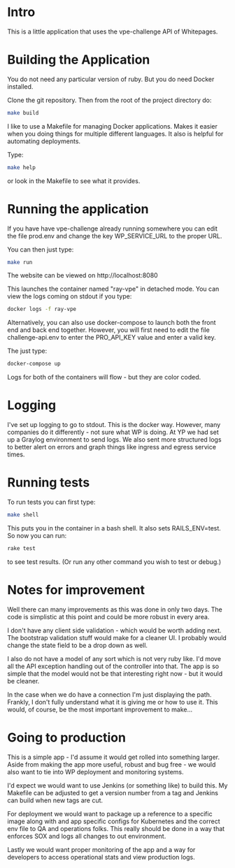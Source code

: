 # Intro

This is a little application that uses the vpe-challenge API of Whitepages.

# Building the Application

You do not need any particular version of ruby.  But you do need Docker installed.

Clone the git repository.  Then from the root of the project directory do:
```bash
make build
```

I like to use a Makefile for managing Docker applications.  Makes it easier when
you doing things for multiple different languages.  It also is helpful for 
automating deployments.

Type:
```bash
make help
```
or look in the Makefile to see what it provides.

# Running the application

If you have have vpe-challenge already running somewhere you can edit the file
prod.env and change the key WP_SERVICE_URL to the proper URL.

You can then just type:
```bash
make run
```
The website can be viewed on http://localhost:8080

This launches the container named "ray-vpe" in detached mode.
You can view the logs coming on stdout if you type:
```bash
docker logs -f ray-vpe
```

Alternatively, you can also use docker-compose to launch both the front end
and back end together.  However, you will first need to edit the file
challenge-api.env to enter the PRO_API_KEY value and enter a valid key.

The just type:
```bash
docker-compose up
```
Logs for both of the containers will flow - but they are color coded.

# Logging

I've set up logging to go to stdout.  This is the docker way.  However,
many companies do it differently - not sure what WP is doing.  At YP we
had set up a Graylog environment to send logs.  We also sent more structured
logs to better alert on errors and graph things like ingress and egress service times.

# Running tests

To run tests you can first type:
```bash
make shell
```

This puts you in the container in a bash shell.  It also sets RAILS_ENV=test.
So now you can run:
```bash
rake test
```
to see test results.  (Or run any other command you wish to test or debug.)

# Notes for improvement

Well there can many improvements as this was done in only two days.
The code is simplistic at this point and could be more robust in every area.

I don't have any client side validation - which would be worth adding next.
The bootstrap validation stuff would make for a cleaner UI.  I probably 
would change the state field to be a drop down as well.

I also do not have a model of any sort which is not very ruby like.  I'd move
all the API exception handling out of the controller into that.  The app is
so simple that the model would not be that interesting right now - but it 
would be cleaner.

In the case when we do have a connection I'm just displaying the path.  Frankly,
I don't fully understand what it is giving me or how to use it.  This would,
of course, be the most important improvement to make...

# Going to production

This is a simple app - I'd assume it would get rolled into something larger.
Aside from making the app more useful, robust and bug free - we would also
want to tie into WP deployment and monitoring systems.

I'd expect we would want to use Jenkins (or something like) to build this.
My Makefile can be adjusted to get a version number from a tag and Jenkins
can build when new tags are cut.

For deployment we would want to package up a reference to a specific image
along with and app specific configs for Kubernetes and the correct env
file to QA and operations folks.  This really should be done in a way
that enforces SOX and logs all changes to out environment.

Lastly we would want proper monitoring of the app and a way for developers
to access operational stats and view production logs.

